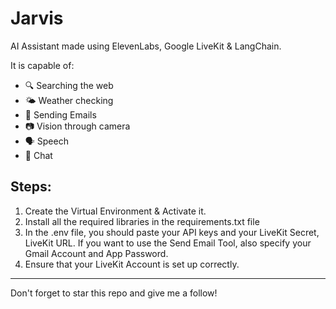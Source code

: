 # Jarvis
AI Assistant made using ElevenLabs, Google LiveKit &amp; LangChain.

It is capable of:
- 🔍 Searching the web  
- 🌤️ Weather checking
- 📨 Sending Emails 
- 📷 Vision through camera
- 🗣️ Speech
- 📝 Chat

## Steps:
1. Create the Virtual Environment & Activate it.
3. Install all the required libraries in the requirements.txt file
4. In the .env file, you should paste your API keys and your LiveKit Secret, LiveKit URL.
   If you want to use the Send Email Tool, also specify your Gmail Account and App Password. 
5. Ensure that your LiveKit Account is set up correctly.

---

Don't forget to star this repo and give me a follow!
